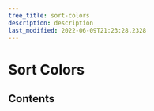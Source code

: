 ```yaml
---
tree_title: sort-colors
description: description
last_modified: 2022-06-09T21:23:28.2328
---
```


# Sort Colors

## Contents
